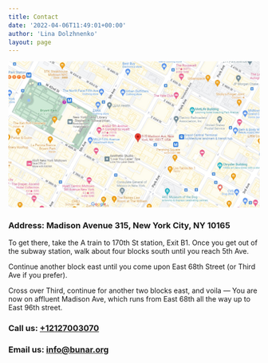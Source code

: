 ```yaml
---
title: Contact
date: '2022-04-06T11:49:01+00:00'
author: 'Lina Dolzhnenko'
layout: page
---
```



![Map](/images/Map_Bunar.jpg)

### Address: Madison Avenue 315, New York City, NY 10165 ###  

To get there, take the A train to 170th St station, Exit B1. Once you get out of the subway station, walk about four blocks south until you reach 5th Ave. 

Continue another block east until you come upon East 68th Street (or Third Ave if you prefer). 

Cross over Third, continue for another two blocks east, and voila — You are now on affluent Madison Ave, which runs from East 68th all the way up to East 96th street.

### Call us: [+12127003070](tel:+12127003070) ###

### Email us: <info@bunar.org> ###

